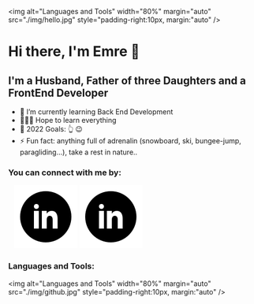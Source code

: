 <img  alt="Languages and Tools" width="80%" margin="auto" src="./img/hello.jpg" style="padding-right:10px, margin:"auto" />
# Hi there, I'm Emre 👋 


## I'm a Husband, Father of three Daughters and a FrontEnd Developer

- 🌱 I’m currently learning Back End Development
- 🤷🏻‍♂️ Hope to learn everything 
- 🥅 2022 Goals: 👆  😉
- ⚡ Fun fact: anything full of adrenalin (snowboard, ski, bungee-jump, paragliding...), take a rest in nature..

### You can connect with me by:


&nbsp;&nbsp;
[![website](./img/icons8-linkedin-circled.svg)](https://www.linkedin.com/in/emregulluce#gh-light-mode-only)
[![website](./img/icons8-linkedin-circled.svg)](https://www.linkedin.com/in/emregulluce/#gh-dark-mode-only)


### Languages and Tools:

<img  alt="Languages and Tools" width="80%" margin="auto" src="./img/github.jpg" style="padding-right:10px, margin:"auto" />

<br />
<br />

